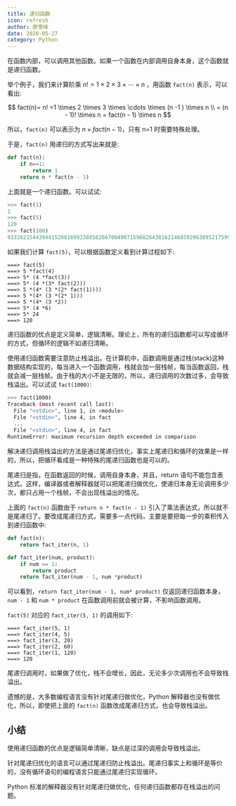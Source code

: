 ```yaml
---
title: 递归函数
icon: refresh
author: 廖雪峰
date: 2020-05-27
category: Python
---
```


在函数内部，可以调用其他函数。如果一个函数在内部调用自身本身，这个函数就是递归函数。

<!-- more -->

举个例子，我们来计算阶乘 $n! = 1 \times 2 \times 3 \times \cdots \times n$ ，用函数 `fact(n)` 表示，可以看出:

$$
fact(n)= n! =1 \times 2 \times 3 \times \cdots \times (n -1 ) \times n \\
= (n - 1)! \times n = fact(n - 1) \times n
$$

所以，`fact(n)` 可以表示为 $n \times fact(n-1)$，只有 n=1 时需要特殊处理。

于是，`fact(n)` 用递归的方式写出来就是:

```py
def fact(n):
    if n==1:
        return 1
    return n * fact(n - 1)
```

上面就是一个递归函数。可以试试:

```py
>>> fact(1)
1
>>> fact(5)
120
>>> fact(100)
93326215443944152681699238856266700490715968264381621468592963895217599993229915608941463976156518286253697920827223758251185210916864000000000000000000000000
```

如果我们计算 `fact(5)`，可以根据函数定义看到计算过程如下:

```text
===> fact(5)
===> 5 *fact(4)
===> 5* (4 *fact(3))
===> 5* (4 *(3* fact(2)))
===> 5 *(4* (3 *(2* fact(1))))
===> 5 *(4* (3 *(2* 1)))
===> 5 *(4* (3 *2))
===> 5* (4 *6)
===> 5* 24
===> 120
```

递归函数的优点是定义简单，逻辑清晰。理论上，所有的递归函数都可以写成循环的方式，但循环的逻辑不如递归清晰。

使用递归函数需要注意防止栈溢出。在计算机中，函数调用是通过栈(stack)这种数据结构实现的，每当进入一个函数调用，栈就会加一层栈帧，每当函数返回，栈就会减一层栈帧。由于栈的大小不是无限的，所以，递归调用的次数过多，会导致栈溢出。可以试试 `fact(1000)`:

```sh
>>> fact(1000)
Traceback (most recent call last):
  File "<stdin>", line 1, in <module>
  File "<stdin>", line 4, in fact
  ...
  File "<stdin>", line 4, in fact
RuntimeError: maximum recursion depth exceeded in comparison
```

解决递归调用栈溢出的方法是通过尾递归优化，事实上尾递归和循环的效果是一样的，所以，把循环看成是一种特殊的尾递归函数也是可以的。

尾递归是指，在函数返回的时候，调用自身本身，并且，return 语句不能包含表达式。这样，编译器或者解释器就可以把尾递归做优化，使递归本身无论调用多少次，都只占用一个栈帧，不会出现栈溢出的情况。

上面的 `fact(n)` 函数由于 `return n * fact(n - 1)` 引入了乘法表达式，所以就不是尾递归了。要改成尾递归方式，需要多一点代码，主要是要把每一步的乘积传入到递归函数中:

```py
def fact(n):
    return fact_iter(n, 1)

def fact_iter(num, product):
    if num == 1:
        return product
    return fact_iter(num - 1, num *product)
```

可以看到，`return fact_iter(num - 1, num* product)` 仅返回递归函数本身，`num - 1` 和 `num * product` 在函数调用前就会被计算，不影响函数调用。

`fact(5)` 对应的 `fact_iter(5, 1)` 的调用如下:

```text
===> fact_iter(5, 1)
===> fact_iter(4, 5)
===> fact_iter(3, 20)
===> fact_iter(2, 60)
===> fact_iter(1, 120)
===> 120
```

尾递归调用时，如果做了优化，栈不会增长，因此，无论多少次调用也不会导致栈溢出。

遗憾的是，大多数编程语言没有针对尾递归做优化，Python 解释器也没有做优化，所以，即使把上面的 `fact(n)` 函数改成尾递归方式，也会导致栈溢出。

## 小结

使用递归函数的优点是逻辑简单清晰，缺点是过深的调用会导致栈溢出。

针对尾递归优化的语言可以通过尾递归防止栈溢出。尾递归事实上和循环是等价的，没有循环语句的编程语言只能通过尾递归实现循环。

Python 标准的解释器没有针对尾递归做优化，任何递归函数都存在栈溢出的问题。
